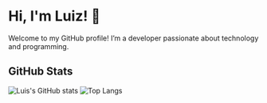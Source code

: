 # Hi, I'm Luiz! 👋

Welcome to my GitHub profile! I’m a developer passionate about technology and programming.

## GitHub Stats

![Luis's GitHub stats](https://github-readme-stats.vercel.app/api?username=lmgaspa&show_icons=true&theme=radical)
![Top Langs](https://github-readme-stats.vercel.app/api/top-langs/?username=lmgaspa&layout=compact&theme=radical)
